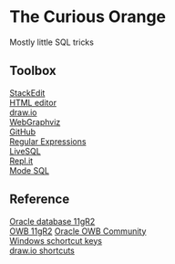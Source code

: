 # The Curious Orange  

Mostly little SQL tricks  

Toolbox  
-------  
[StackEdit](https://stackedit.io/app#)  
[HTML editor](https://html5-editor.net/)  
[draw.io](https://www.draw.io/)  
[WebGraphviz](http://www.webgraphviz.com/)  
[GitHub](https://github.com/MelZegel/curiousorange)  
[Regular Expressions](https://regexr.com)  
[LiveSQL](https://livesql.oracle.com/)   
[Repl.it](https://repl.it/)  
[Mode SQL](https://mode.com/)  

Reference
---------
[Oracle database 11gR2](https://docs.oracle.com/cd/E11882_01/index.htm)  
[OWB 11gR2](https://docs.oracle.com/cd/E11882_01/nav/portal_6.htm) 
[Oracle OWB Community](https://community.oracle.com/community/groundbreakers/business_intelligence/data_warehousing/warehouse_builder)  
[Windows schortcut keys](https://www.windowscentral.com/best-windows-10-keyboard-shortcuts)  
[draw.io shortcuts](https://about.draw.io/wp-content/uploads/2016/11/draw.io_shortcuts_basic_win_161031_EN.pdf)  

